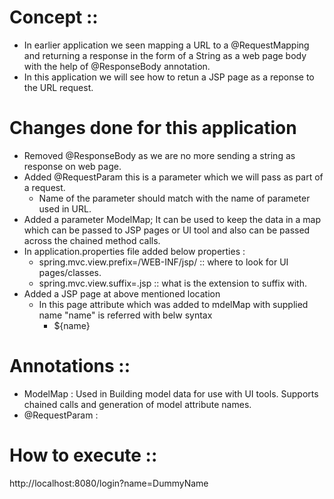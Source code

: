 # Concept ::
  - In earlier application we seen mapping a URL to a @RequestMapping and returning a response in the form of a String
  as a web page body with the help of @ResponseBody annotation.
  - In this application we will see how to retun a JSP page as a reponse to the URL request.
  
 # Changes done for this application
  - Removed @ResponseBody as we are no more sending a string as response on web page.
  - Added @RequestParam this is a parameter which we will pass as part of a request.
      - Name of the parameter should match with the name of parameter used in URL.
  - Added a parameter ModelMap; It can be used to keep the data in a map which can be passed to JSP pages or UI tool
    and also can be passed across the chained method calls.
  - In application.properties file added below properties : 
      - spring.mvc.view.prefix=/WEB-INF/jsp/ :: where to look for UI pages/classes.
      - spring.mvc.view.suffix=.jsp  :: what is the extension to suffix with.
  - Added a JSP page at above mentioned location
      - In this page attribute which was added to mdelMap with supplied name "name" is referred with belw syntax
        - ${name}
  
   
  
  
 
 # Annotations ::
  - ModelMap : Used in Building model data for use with UI tools. Supports chained calls and generation of model attribute names.
  - @RequestParam : 
  
  
  # How to execute :: 
  http://localhost:8080/login?name=DummyName
  
